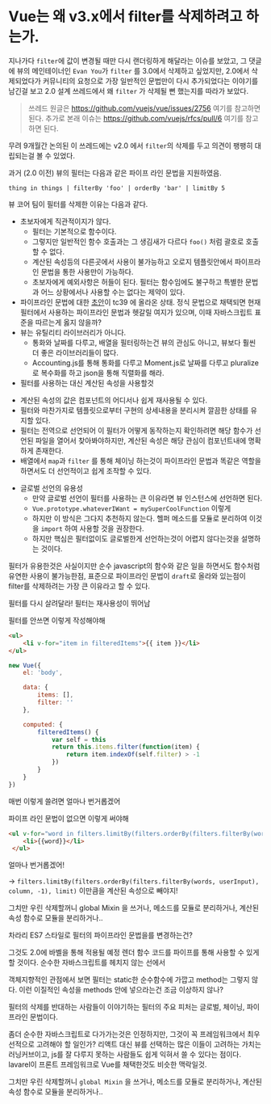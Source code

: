 # Vue는 왜 v3.x에서 filter를 삭제하려고 하는가.

지나가다 `filter`에 값이 변경될 때만 다시 랜더링하게 해달라는 이슈를 보았고, 그 댓글에 뷰의 메인테이너인 `Evan You`가 `filter` 를 3.0에서 삭제하고 싶었지만, 2.0에서 삭제되었다가 커뮤니티의 요청으로 가장 일반적인 문법만이 다시 추가되었다는 이야기를 남긴걸 보고 2.0 설계 쓰레드에서 왜 `filter` 가 삭제될 뻔 했는지를 따라가 보았다.

> 쓰레드 원글은 https://github.com/vuejs/vue/issues/2756 여기를 참고하면 된다.
> 추가로 본래 이슈는 https://github.com/vuejs/rfcs/pull/6 여기를 참고하면 된다.

무려 9개월간 논의된 이 쓰레드에는 v2.0 에서 `filter`의 삭제를 두고 의견이 팽팽히 대립되는걸 볼 수 있었다.

과거 (2.0 이전) 뷰의 필터는 다음과 같은 파이프 라인 문법을 지원하였음. 

`thing in things | filterBy 'foo' | orderBy 'bar' | limitBy 5`

뷰 코어 팀이 필터를 삭제한 이유는 다음과 같다.

- 초보자에게 직관적이지가 않다.
  + 필터는 기본적으로 함수이다. 
  + 그렇지만 일반적인 함수 호출과는 그 생김새가 다르다 `foo()` 처럼 괄호로 호출할 수 없다.
  + 계산된 속성등의 다른곳에서 사용이 불가능하고 오로지 템플릿안에서 파이프라인 문법을 통한 사용만이 가능하다.
  + 초보자에게 예외사항은 허들이 된다. 필터는 함수임에도 불구하고 특별한 문법과 어느 상황에서나 사용할 수는 없다는 제약이 있다.
- 파이프라인 문법에 대한 [초안](http://tc39.github.io/proposal-pipeline-operator/)이 tc39 에 올라온 상태. 정식 문법으로 채택되면 현재 필터에서 사용하는 파이프라인 문법과 헷갈릴 여지가 있으며, 이때 자바스크립트 표준을 따르는게 옳지 않을까?
- 뷰는 유틸리티 라이브러리가 아니다.
  + 통화와 날짜를 다루고, 배열을 필터링하는건 뷰의 관심도 아니고, 뷰보다 훨씬 더 좋은 라이브러리들이 많다.
  + Accounting.js를 통해 통화를 다루고 Moment.js로 날짜를 다루고 pluralize로 복수화를 하고 json을 통해 직렬화를 해라.
 - 필터를 사용하는 대신 계산된 속성을 사용할것
  + 계산된 속성의 값은 컴포넌트의 어디서나 쉽게 재사용될 수 있다.
  + 필터와 마찬가지로 템플릿으로부터 구현의 상세내용을 분리시켜 깔끔한 상태를 유지할 있다.
  + 필터는 전역으로 선언되어 이 필터가 어떻게 동작하는지 확인하려면 해당 함수가 선언된 파일을 열어서 찾아봐야하지만, 계산된 속성은 해당 관심이 컴포넌트내에 명확하게 존재한다.
  + 배열에서 `map`과 `filter` 를 통해 체이닝 하는것이 파이프라인 문법과 똑같은 역할을 하면서도 더 선언적이고 쉽게 조작할 수 있다.
- 글로벌 선언의 유용성
  + 만약 글로벌 선언이 필터를 사용하는 큰 이유라면 뷰 인스턴스에 선언하면 된다.
  + `Vue.prototype.whateverIWant = mySuperCoolFunction` 이렇게
  + 하지만 이 방식은 그다지 추천하지 않는다. 헬퍼 메소드를 모듈로 분리하여 이것을 `import` 하여 사용할 것을 권장한다.
  + 하지만 핵심은 필터없이도 글로벌한게 선언하는것이 어렵지 않다는것을 설명하는 것이다.
 
필터가 유용한것은 사실이지만 순수 javascript의 함수와 같은 일을 하면서도 함수처럼 유연한 사용이 불가능한점, 표준으로 파이프라인 문법이 `draft`로 올라와 있는점이 filter를 삭제하려는 가장 큰 이유라고 할 수 있다.




필터를 다시 살려달라!
필터는 재사용성이 뛰어남

필터를 안쓰면 이렇게 작성해야해

```html
<ul>
    <li v-for="item in filteredItems">{{ item }}</li>
</ul>
```

```javascript
new Vue({
    el: 'body',

    data: {
        items: [],
        filter: ''
    },

    computed: {
        filteredItems() {
            var self = this
            return this.items.filter(function(item) {
                return item.indexOf(self.filter) > -1
            })
        }
    }
})
```

매번 이렇게 쓸려면 얼마나 번거롭겠어

파이프 라인 문법이 없으면 이렇게 써야해

```html
<ul v-for="word in filters.limitBy(filters.orderBy(filters.filterBy(words, userInput), column, -1), limit)">
    <li>{{word}}</li>
 </ul>
```

얼마나 번거롭겠어!

-> `filters.limitBy(filters.orderBy(filters.filterBy(words, userInput), column, -1), limit)` 이만큼을 계산된 속성으로 빼야지!

그치만 우린 삭제할꺼니 global Mixin 을 쓰거나, 메소드를 모듈로 분리하거나, 계산된 속성 함수로 모듈을 분리하거나..

차라리 ES7 스타일로 필터의 파이프라인 문법을를 변경하는건?

그것도 2.0에 바벨을 통해 적용될 예정 렌더 함수 코드를 파이프를 통해 사용할 수 있게 할 것이다. 순수한 자바스크립트를 헤치지 않는 선에서

객체지향적인 관점에서 보면 필터는 static한 순수함수에 가깝고 method는 그렇지 않다. 이런 이질적인 속성을 methods 안에 넣으라는건 조금 이상하지 않나?

필터의 삭제를 반대하는 사람들이 이야기하는 필터의 주요 피처는 글로벌, 체이닝, 파이프라인 문법이다.

좀더 순수한 자바스크립트로 다가가는것은 인정하지만, 그것이 꼭 프레임워크에서 최우선적으로 고려해야 할 일인가?
리액트 대신 뷰를 선택하는 많은 이들이 고려하는 가치는 러닝커브이고, js를 잘 다루지 못하는 사람들도 쉽게 익혀서 쓸 수 있다는 점이다. lavarel이 프론트 프레임워크로 Vue를 채택한것도 비슷한 맥락일것.

그치만 우린 삭제할꺼니 `global Mixin` 을 쓰거나, 메소드를 모듈로 분리하거나, 계산된 속성 함수로 모듈을 분리하거나..
